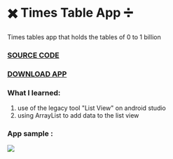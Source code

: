 # :heavy_multiplication_x: Times Table App :heavy_division_sign:
Times tables app that holds the tables of 0 to 1 billion 
### [SOURCE CODE](https://github.com/mohammed1478/TimesTable/blob/master/app/src/main/java/com/example/timestable/MainActivity.java)

### [DOWNLOAD APP](https://github.com/mohammed1478/TimesTable/blob/master/app/release/app-release.apk)

### What I learned:
1.  use of  the legacy tool "List View" on android studio
2.  using ArrayList to add data to the list view


### App sample :
![](https://media.giphy.com/media/mFfCZFHsodCVB3mebj/giphy.gif)
